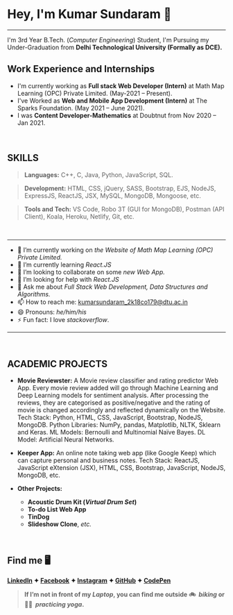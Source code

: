 # Hey, I'm Kumar Sundaram 👋
<hr>

 I'm 3rd Year B.Tech. (_Computer Engineering_) Student, I'm Pursuing my Under-Graduation from **Delhi Technological University (Formally as DCE).**
<br>
## Work Experience and Internships

* I'm currently working as **Full stack Web Developer (Intern)** at Math Map Learning (OPC) Private Limited. (May-2021 – Present).
* I've Worked as **Web and Mobile App Development (Intern)** at The Sparks Foundation. (May 2021 – June 2021).
* I was **Content Developer-Mathematics** at Doubtnut from Nov 2020 – Jan 2021.

<br>

## SKILLS

> __Languages:__ C++, C, Java, Python, JavaScript, SQL.

> __Development:__ HTML, CSS, jQuery, SASS, Bootstrap, EJS, NodeJS, ExpressJS, ReactJS, JSX, MySQL, MongoDB, Mongoose, etc.

> __Tools and Tech:__  VS Code, Robo 3T (GUI for MongoDB), Postman (API Client), Koala, Heroku, Netlify, Git, etc.

<br>

<hr>

- 🔭 I’m currently working on _the Website of Math Map Learning (OPC) Private Limited._
- 🌱 I’m currently learning _React.JS_
- 👯 I’m looking to collaborate on some _new Web App._
- 🤔 I’m looking for help with _React.JS_
- 💬 Ask me about _Full Stack Web Development, Data Structures and Algorithms._
- 📫 How to reach me: kumarsundaram_2k18co179@dtu.ac.in
- 😄 Pronouns: _he/him/his_
- ⚡ Fun fact: I love _stackoverflow_.

<hr>

<br>

## ACADEMIC PROJECTS

* **Movie Reviewster:** A Movie review classifier and rating predictor Web App. Every movie review added will go through
Machine Learning and Deep Learning models for sentiment analysis. After processing the reviews, they are categorised as
positive/negative and the rating of movie is changed accordingly and reflected dynamically on the Website.
Tech Stack: Python, HTML, CSS, JavaScript, Bootstrap, NodeJS, MongoDB. Python Libraries: NumPy, pandas, Matplotlib,
NLTK, Sklearn and Keras. ML Models: Bernoulli and Multinomial Naïve Bayes. DL Model: Artificial Neural Networks.

* **Keeper App:** An online note taking web app (like Google Keep) which can capture personal and business notes.
Tech Stack: ReactJS, JavaScript eXtension (JSX), HTML, CSS, Bootstrap, JavaScript, NodeJS, MongoDB, etc.

* **Other Projects:** 
	* **Acoustic Drum Kit (_Virtual Drum Set_)**
	* **To-do List Web App** 
	* **TinDog**
	* **Slideshow Clone**, _etc._

<br>

## Find me 🖥

**[LinkedIn]( https://www.linkedin.com/in/kumar-sundaram-224765195) ✦ 
[Facebook]( https://www.facebook.com/sandy.roshan.35/) ✦ 
[Instagram]( https://www.instagram.com/kumar_sundaram.21/) ✦ 
[GitHub]( https://github.com/kumar-sundaram-coder) ✦
[CodePen]( https://codepen.io/kumar-sundaram-coder)**
<br>

> **If I’m not in front of my _Laptop_, you can find me outside 🚲&nbsp; _biking_ or 🧘‍♀‍&nbsp; _practicing yoga_.**
